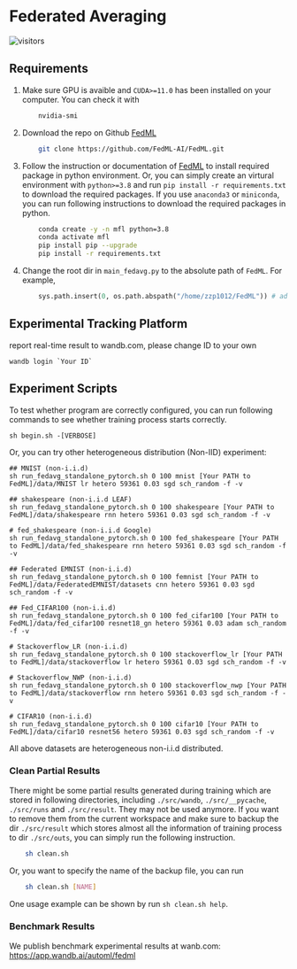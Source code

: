 # Federated Averaging 

![visitors](https://visitor-badge.glitch.me/badge?page_id=MrZhang1994.mobile-federated-learning)

## Requirements

1. Make sure GPU is avaible and `CUDA>=11.0` has been installed on your computer. You can check it with
    ```bash
        nvidia-smi
    ```
2. Download the repo on Github [FedML](https://github.com/FedML-AI/FedML)
    ```bash
        git clone https://github.com/FedML-AI/FedML.git
    ```
3. Follow the instruction or documentation of [FedML](https://github.com/FedML-AI/FedML) to install required package in python environment. Or, you can simply create an virtural environment with `python>=3.8` and run `pip install -r requirements.txt` to download the required packages. If you use `anaconda3` or `miniconda`, you can run following instructions to download the required packages in python. 
    ```bash
        conda create -y -n mfl python=3.8
        conda activate mfl
        pip install pip --upgrade
        pip install -r requirements.txt
    ```
4. Change the root dir in `main_fedavg.py` to the absolute path of `FedML`. For example,
    ```python
        sys.path.insert(0, os.path.abspath("/home/zzp1012/FedML")) # add the root dir of FedML
    ```

## Experimental Tracking Platform 

report real-time result to wandb.com, please change ID to your own

```
wandb login `Your ID`
```

## Experiment Scripts

To test whether program are correctly configured, you can run following commands to see whether training process starts correctly.

```
sh begin.sh -[VERBOSE]
```

Or, you can try other heterogeneous distribution (Non-IID) experiment:
``` 
## MNIST (non-i.i.d)
sh run_fedavg_standalone_pytorch.sh 0 100 mnist [Your PATH to FedML]/data/MNIST lr hetero 59361 0.03 sgd sch_random -f -v

## shakespeare (non-i.i.d LEAF)
sh run_fedavg_standalone_pytorch.sh 0 100 shakespeare [Your PATH to FedML]/data/shakespeare rnn hetero 59361 0.03 sgd sch_random -f -v

# fed_shakespeare (non-i.i.d Google)
sh run_fedavg_standalone_pytorch.sh 0 100 fed_shakespeare [Your PATH to FedML]/data/fed_shakespeare rnn hetero 59361 0.03 sgd sch_random -f -v

## Federated EMNIST (non-i.i.d)
sh run_fedavg_standalone_pytorch.sh 0 100 femnist [Your PATH to FedML]/data/FederatedEMNIST/datasets cnn hetero 59361 0.03 sgd sch_random -f -v

## Fed_CIFAR100 (non-i.i.d)
sh run_fedavg_standalone_pytorch.sh 0 100 fed_cifar100 [Your PATH to FedML]/data/fed_cifar100 resnet18_gn hetero 59361 0.03 adam sch_random -f -v

# Stackoverflow_LR (non-i.i.d)
sh run_fedavg_standalone_pytorch.sh 0 100 stackoverflow_lr [Your PATH to FedML]/data/stackoverflow lr hetero 59361 0.03 sgd sch_random -f -v

# Stackoverflow_NWP (non-i.i.d)
sh run_fedavg_standalone_pytorch.sh 0 100 stackoverflow_nwp [Your PATH to FedML]/data/stackoverflow rnn hetero 59361 0.03 sgd sch_random -f -v
 
# CIFAR10 (non-i.i.d) 
sh run_fedavg_standalone_pytorch.sh 0 100 cifar10 [Your PATH to FedML]/data/cifar10 resnet56 hetero 59361 0.03 sgd sch_random -f -v
```

All above datasets are heterogeneous non-i.i.d distributed.

### Clean Partial Results
There might be some partial results generated during training which are stored in following directories, including `./src/wandb`, `./src/__pycache`, `./src/runs` and `./src/result`. They may not be used anymore. If you want to remove them from the current workspace and make sure to backup the dir `./src/result` which stores almost all the information of training process to dir `./src/outs`, you can simply run the following instruction. 

```bash
    sh clean.sh
```

Or, you want to specify the name of the backup file, you can run

```bash
    sh clean.sh [NAME]
```

One usage example can be shown by run `sh clean.sh help`.

### Benchmark Results
We publish benchmark experimental results at wanb.com: \
https://app.wandb.ai/automl/fedml
